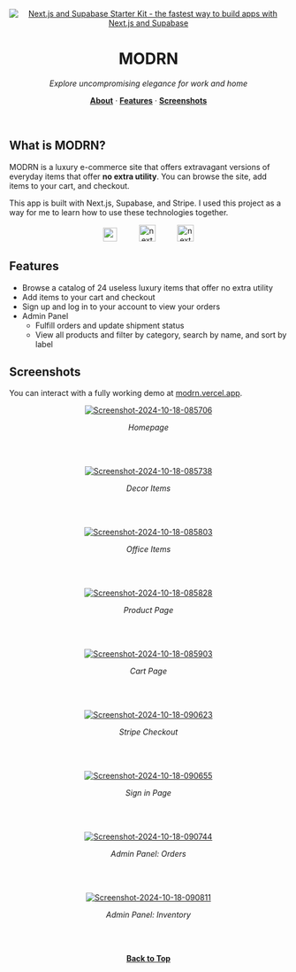 <p align="center">
<a href="https://modrn.vercel.app/">
  <img alt="Next.js and Supabase Starter Kit - the fastest way to build apps with Next.js and Supabase" src="https://i.ibb.co/2yC1WsP/Screenshot-2024-10-18-082901.png">
  </a>
</p>

  <h1 align="center">MODRN</h1>
<p align="center">
 <i>Explore uncompromising elegance for work and home</i>
</p>

<p align="center">
  <a href="#what-is-modrn"><strong>About</strong></a> ·
  <a href="#features"><strong>Features</strong></a> ·
  <a href="#screenshots"><strong>Screenshots</strong></a>
  
</p>
<br/>

## What is MODRN?

MODRN is a luxury e-commerce site that offers extravagant versions of everyday items that offer **no extra utility**. You can browse the site, add items to your cart, and checkout.

This app is built with Next.js, Supabase, and Stripe. I used this project as a way for me to learn how to use these technologies together.

<p align="center">
  <img src="https://upload.wikimedia.org/wikipedia/commons/thumb/8/8e/Nextjs-logo.svg/2560px-Nextjs-logo.svg.png" alt="next js logo" height="25">
  &nbsp;&nbsp;&nbsp;&nbsp;&nbsp;&nbsp;&nbsp;&nbsp;
  <img src="https://docs.comnoco.com/img/docs/supabase/supabase-logo-wordmark--dark.png" alt="next js logo" height="30">
  &nbsp;&nbsp;&nbsp;&nbsp;&nbsp;&nbsp;&nbsp;&nbsp;
  <img src="https://hostbillapp.com/appstore/payment_stripe/images/thumbnails/m_logo.png" alt="next js logo" height="30">
</p>

## Features

- Browse a catalog of 24 useless luxury items that offer no extra utility
- Add items to your cart and checkout
- Sign up and log in to your account to view your orders
- Admin Panel
  - Fulfill orders and update shipment status
  - View all products and filter by category, search by name, and sort by label

## Screenshots

You can interact with a fully working demo at [modrn.vercel.app](https://modrn.vercel.app/).

<p align="center">
  <a href="https://ibb.co/gZwT78V"><img src="https://i.ibb.co/ZzK8Jrm/Screenshot-2024-10-18-085706.png" alt="Screenshot-2024-10-18-085706" border="0"></a><p align="center"><i>Homepage</i></p></p>
<br/> <br/>

<p align="center"><a href="https://ibb.co/Z26L4H8"><img src="https://i.ibb.co/tLMmjZs/Screenshot-2024-10-18-085738.png" alt="Screenshot-2024-10-18-085738" border="0"></a><p align="center"><i>Decor Items</i></p></p>
<br/> <br/>

<p align="center"><a href="https://ibb.co/vwYJjzb"><img src="https://i.ibb.co/j6RLr4d/Screenshot-2024-10-18-085803.png" alt="Screenshot-2024-10-18-085803" border="0"></a><p align="center"><i>Office Items</i></p></p>
<br/> <br/>

<p align="center"><a href="https://ibb.co/sm0m5g9"><img src="https://i.ibb.co/qyty0DY/Screenshot-2024-10-18-085828.png" alt="Screenshot-2024-10-18-085828" border="0"></a><p align="center"><i>Product Page</i></p></p>
<br/> <br/>

<p align="center"><a href="https://ibb.co/2Sr2KNL"><img src="https://i.ibb.co/9h0XYtf/Screenshot-2024-10-18-085903.png" alt="Screenshot-2024-10-18-085903" border="0"></a><p align="center"><i>Cart Page</i></p></p>
<br/> <br/>

<p align="center"><a href="https://ibb.co/QCZtvNQ"><img src="https://i.ibb.co/5ndwh84/Screenshot-2024-10-18-090623.png" alt="Screenshot-2024-10-18-090623" border="0"></a><p align="center"><i>Stripe Checkout</i></p></p>
<br/> <br/>

<p align="center"><a href="https://imgbb.com/"><img src="https://i.ibb.co/Bs8DK4K/Screenshot-2024-10-18-090655.png" alt="Screenshot-2024-10-18-090655" border="0"></a><p align="center"><i>Sign in Page</i></p></p>
<br/> <br/>

<p align="center"><a href="https://ibb.co/jMjN9v0"><img src="https://i.ibb.co/J7S1WR6/Screenshot-2024-10-18-090744.png" alt="Screenshot-2024-10-18-090744" border="0"></a><p align="center"><i>Admin Panel: Orders</i></p></p>
<br/> <br/>

<p align="center"><a href="https://ibb.co/PCrHRgy"><img src="https://i.ibb.co/nkwJTjy/Screenshot-2024-10-18-090811.png" alt="Screenshot-2024-10-18-090811" border="0"></a><p align="center"><i>Admin Panel: Inventory</i></p></p>
<br/> <br/>

<p align="center">
  <a href="#what-is-modrn"><strong>Back to Top</strong></a>
